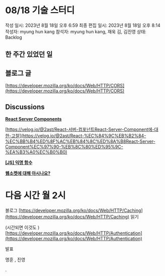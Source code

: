 # 08/18 기술 스터디

작성 일시: 2023년 8월 18일 오후 6:59
최종 편집 일시: 2023년 8월 18일 오후 8:14
작성자: myung hun kang
참석자: myung hun kang, 재욱 김, 김진영
상태: Backlog

## 한 주간 있었던 일

## 블로그 글

[https://developer.mozilla.org/ko/docs/Web/HTTP/CORS](https://developer.mozilla.org/ko/docs/Web/HTTP/CORS)

## Discussions

**[React Server Components](https://github.com/wanted-9th-3team/frontend-study/discussions/87)**

[https://velog.io/@2ast/React-서버-컴포넌트React-Server-Component에-대한-고찰](https://velog.io/@2ast/React-%EC%84%9C%EB%B2%84-%EC%BB%B4%ED%8F%AC%EB%84%8C%ED%8A%B8React-Server-Component%EC%97%90-%EB%8C%80%ED%95%9C-%EA%B3%A0%EC%B0%B0)

**[[JS] 익명 함수](https://github.com/wanted-9th-3team/frontend-study/discussions/86)**

**[웹소켓에 대해 아시나요?](https://github.com/wanted-9th-3team/frontend-study/discussions/88)**

# 다음 시간 월 2시

블로그 [https://developer.mozilla.org/ko/docs/Web/HTTP/Caching](https://developer.mozilla.org/ko/docs/Web/HTTP/Caching) 읽기

 (시간되면 이것도 )[https://developer.mozilla.org/ko/docs/Web/HTTP/Authentication](https://developer.mozilla.org/ko/docs/Web/HTTP/Authentication)

발표 

 명훈 , 진영

.